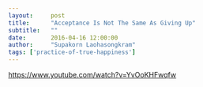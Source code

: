 ```yaml
---
layout:     post
title:      "Acceptance Is Not The Same As Giving Up"
subtitle:   ""
date:       2016-04-16 12:00:00
author:     "Supakorn Laohasongkram"
tags: ['practice-of-true-happiness']
---
```

https://www.youtube.com/watch?v=YvOoKHFwqfw

